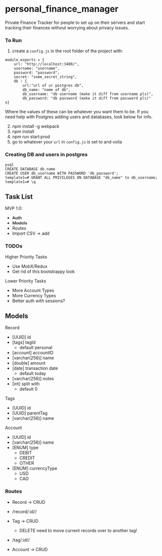 # personal_finance_manager
Private Finance Tracker for people to set up on their servers and start tracking their finances without worrying about privacy issues.

### To Run
1. create a `config.js` in the root folder of the project with:
```
module.exports = {
	url: "http://localhost:3400/",
	username: "username",
	password: "password",
	secret: "some_secret_string",
	db : {
		url:"url of ur postgres db",
		db_name: "name of db",
		db_username: "db username (make it diff from username pls)",
		db_password: "db password (make it diff from password pls)"
n}
```
Where the values of these can be whatever you want them to be. If you need help with Postgres adding users and databases, look below for info.

2. npm install -g webpack
3. npm install
4. npm run start:prod
5. go to whatever your `url` in `config.js` is set to and voila

### Creating DB and users in postgres
```
psql
CREATE DATABASE db_name
CREATE USER db_username WITH PASSWORD 'db_password';
template1=# GRANT ALL PRIVILEGES ON DATABASE "db_name" to db_username;
template1=# \q
```

## Task List
MVP 1.0:
- ~~Auth~~
- ~~Models~~
- Routes
- Import CSV -> add

### TODOs
Higher Priority Tasks
- Use MobX/Redux
- Get rid of this bootstrappy look

Lower Priority Tasks
- More Account Types
- More Currency Types
- Better auth with sessions?

## Models
Record
- [UUID] id
- [tags] tagId
	- default personal
- [account] accountID
- [varchar(256)] name
- [double] amount
- [date] transaction date
	- default today
- [varchar(256)] notes
- [int] split with
	- default 0 

Tags
- [UUID] id
- [UUID] parentTag
- [varchar(256)] name

Account
- [UUID] id
- [varchar(256)] name
- [ENUM] type 
	- DEBIT
	- CREDIT
	- OTHER
- [ENUM] currencyType
	- USD
	- CAD

### Routes
- Record -> CRUD
- /record/:id/<from>/<to>

- Tag -> CRUD
	- DELETE need to move current records over to another tag!
- /tag/:id/<from>/<to>

- Account -> CRUD
